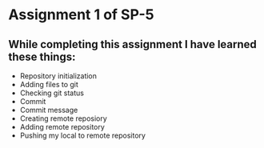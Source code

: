 # Assignment 1 of SP-5

## While completing this assignment I have learned these things:



- Repository initialization
- Adding files to git
- Checking git status
- Commit
- Commit message
- Creating remote reposiory
- Adding remote repository
- Pushing my local to remote repository
